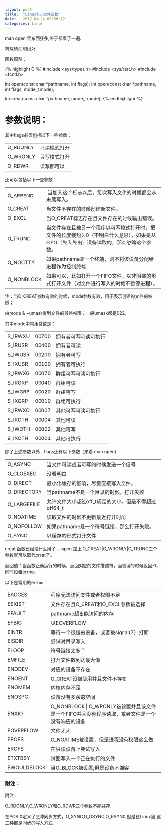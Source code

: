 ```yaml
---
layout: post
title:  "Linux打开文件函数"
date:   2012-04-24 09:56:12
categories: Linux
---
```

man open 里东西好多,终于都看了一遍.

转载请注明出处

函数原型：

{% highlight C %}
#include <sys/types.h>
#include <sys/stat.h>
#include <fcntl.h>

int open(const char *pathname, int flags);
int open(const char *pathname, int flags, mode_t mode);

int creat(const char *pathname, mode_t mode);
{% endhighlight %}

# 参数说明：

其中flags必须包括以下一些参数：

<table class="table">
<tbody>
<tr>
<td>O_RDONLY</td>
<td>只读模式打开</td>
</tr>
<tr>
<td>O_WRONLY</td>
<td>只写模式打开</td>
</tr>
<tr>
<td>O_RDWR</td>
<td>读写都可以</td>
</tr>
</tbody>
</table>
还可以包括以下一些参数：

<table class="table">
<tbody>
<tr>
<td>O_APPEND</td>
<td> 当加入这个标志以后，每次写入文件的时候都会从末尾写入。</td>
</tr>
<tr>
<td>O_CREAT</td>
<td>当文件不存在的时候创建新文件。</td>
</tr>
<tr>
<td>O_EXCL</td>
<td>当O_CREAT标志存在且文件存在的时候输出错误。</td>
</tr>
<tr>
<td>O_TRUNC</td>
<td>当文件存在且被另一个程序以可写模式打开时，把文件的长度截短为0（不明白什么意思），如果是从FIFO（先入先出）设备读取的，那么忽略这个参数。</td>
</tr>
<tr>
<td>O_NOCTTY</td>
<td>如果pathname是一个终端，则不将该设备分配给进程作为控制终端</td>
</tr>
<tr>
<td>O_NONBLOCK</td>
<td>如果可以，比如打开一个FIFO文件，以非阻塞的形式打开文件（对文件进行写入的时候不暂停进程）。</td>
</tr>
</tbody>
</table>
注：当O_CREAT参数有效的时候，mode参数有效，用于表示创建的文件的权限；

由mode & ~umask得到文件的最终权限；一般umask都是022。

其中mode中常用常数是：

<table class="table">
<tbody>
<tr>
<td>S_IRWXU</td>
<td>00700</td>
<td>拥有者可写可读可执行</td>
</tr>
<tr>
<td>S_IRUSR</td>
<td>00400</td>
<td>拥有者可读</td>
</tr>
<tr>
<td>S_IWUSR</td>
<td>00200</td>
<td>拥有者可写</td>
</tr>
<tr>
<td>S_IXUSR</td>
<td>00100</td>
<td>拥有者可执行</td>
</tr>
<tr>
<td>S_IRWXG</td>
<td>00070</td>
<td>群组可写可读可执行</td>
</tr>
<tr>
<td>S_IRGRP</td>
<td>00040</td>
<td>群组可读</td>
</tr>
<tr>
<td>S_IWGRP</td>
<td>00020</td>
<td>群组可写</td>
</tr>
<tr>
<td>S_IXGRP</td>
<td>00010</td>
<td>群组可执行</td>
</tr>
<tr>
<td>S_IRWXO</td>
<td>00007</td>
<td>其他可写可读可执行</td>
</tr>
<tr>
<td>S_IROTH</td>
<td>00004</td>
<td>其他可读</td>
</tr>
<tr>
<td>S_IWOTH</td>
<td>00002</td>
<td>其他可写</td>
</tr>
<tr>
<td>S_IXOTH</td>
<td>00001</td>
<td>其他可执行</td>
</tr>
</tbody>
</table>
 

除了上述参数以外，flags还有以下参数（来着 man open)

<table class="table">
<tbody>
<tr>
<td>O_ASYNC</td>
<td>当文件可读或者可写的时候发送一个信号</td>
</tr>
<tr>
<td>O_CLOEXEC</td>
<td>没看明白</td>
</tr>
<tr>
<td>O_DIRECT</td>
<td>最小化缓存的影响，尽量直接写入文件。</td>
</tr>
<tr>
<td>O_DIRECTORY</td>
<td>当pathname不是一个目录的时候，打开失败</td>
</tr>
<tr>
<td>O_LARGEFILE</td>
<td>允许文件大小超过off_t规定的大小，但是不得超过off64_t</td>
</tr>
<tr>
<td>O_NOATIME</td>
<td>读取文件的时候不更新最近打开时间</td>
</tr>
<tr>
<td>O_NOFOLLOW</td>
<td>如果pathname是一个符号链接，那么打开失败。</td>
</tr>
<tr>
<td>O_SYNC</td>
<td>以缓存的形式打开文件</td>
</tr>
</tbody>
</table>
creat 函数已经没什么用了  ，open 加上 O_CREAT|O_WRONLY|O_TRUNC三个参数就可以取代creat了。

返回值：当函数正确运行的时候，返回对应的文件描述符，当错误的时候返回-1，同时设置errno。

以下是常用的errno:

 

<table class="table">
<tbody>
<tr>
<td>EACCES</td>
<td>程序无法访问文件或者权限不足</td>
</tr>
<tr>
<td>EEXIST</td>
<td>文件存在且O_CREAT和O_EXCL参数被选择</td>
</tr>
<tr>
<td>EFAULT</td>
<td>pathname超出能访问的内存</td>
</tr>
<tr>
<td>EFBIG</td>
<td>见EOVERFLOW</td>
</tr>
<tr>
<td>EINTR</td>
<td>等待一个很慢的设备，或者被signal(7）打断</td>
</tr>
<tr>
<td>EISDIR</td>
<td>尝试对目录写入</td>
</tr>
<tr>
<td>ELOOP</td>
<td>符号链接太多了</td>
</tr>
<tr>
<td>EMFILE</td>
<td>打开文件数到达最大值</td>
</tr>
<tr>
<td>ENODEV</td>
<td>对应的设备不存在</td>
</tr>
<tr>
<td>ENOENT</td>
<td>O_CREAT没被使用并且文件不存在</td>
</tr>
<tr>
<td>ENOMEM</td>
<td>内核内存不足</td>
</tr>
<tr>
<td>ENOSPC</td>
<td>设备没有多余的空间</td>
</tr>
<tr>
<td>ENXIO</td>
<td>O_NONBLOCK | O_WRONLY被设置并且该文件是一个FIFO并且没有程序读取，或者文件是一个没有响应的设备</td>
</tr>
<tr>
<td>EOVERFLOW</td>
<td>文件太大</td>
</tr>
<tr>
<td>EPOFS</td>
<td>O_NOATIME被设置，但是进程没有权限这么做</td>
</tr>
<tr>
<td>EROFS</td>
<td>在只读设备上尝试写入</td>
</tr>
<tr>
<td>ETXTBSY</td>
<td>试图写入一个正在执行的文件</td>
</tr>
<tr>
<td>EWOULDBLOCK</td>
<td>当O_BLOCK被设置,但是设备不兼容</td>
</tr>
</tbody>
</table>
<h3><strong>附注：</strong></h3>
附注：

O_RDONLY,O_WRONLY和O_RDWR三个参数不能共存.

在POSIX定义了三种同步方式，O_SYNC,O_DSYNC,O_RSYNC,但是在Linux里,这三种都是同步的写入方式.